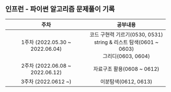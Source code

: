 ## 인프런 - 파이썬 알고리즘 문제풀이 기록

|              주차               |                                            공부내용                                            |
| :-----------------------------: | :--------------------------------------------------------------------------------------------: |
| 1주차 (2022.05.30 ~ 2022.06.04) | 코드 구현력 기르기(0530, 0531) </br>string & 리스트 탐색(0601 ~ 0603) </br> 그리디(0603, 0604) |
| 2주차 (2022.06.08 ~ 2022.06.12) |                                   자료구조 활용(0608 ~ 0612)                                   |
|       3주차 (2022.0612 ~)       |                                      이분탐색(0612, 0613)                                      |
